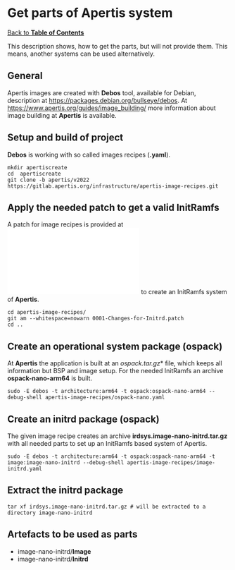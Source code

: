 # Get parts of Apertis system

[Back to **Table of Contents**](contents.md)

This description shows, how to get the parts, but will not provide them. This means, another systems can be used alternatively.

## General
Apertis images are created with **Debos** tool, available for Debian, description at <https://packages.debian.org/bullseye/debos>.
At <https://www.apertis.org/guides/image_building/> more information about image building at **Apertis** is available.

## Setup and build of project

**Debos** is working with so called images recipes (**.yaml**). 

    mkdir apertiscreate
    cd  apertiscreate
    git clone -b apertis/v2022 https://gitlab.apertis.org/infrastructure/apertis-image-recipes.git

## Apply the needed patch to get a valid InitRamfs
A patch for image recipes is provided at ![0001-Changes-for-Initrd.patch](./configs/0001-Changes-for-Initrd.patch) to create an InitRamfs system of **Apertis**.

    cd apertis-image-recipes/
    git am --whitespace=nowarn 0001-Changes-for-Initrd.patch
    cd ..

## Create an operational system package (ospack)
At **Apertis** the application is built at an **ospack*.tar.gz** file, which keeps all information but BSP and image setup. For the needed InitRamfs an archive **ospack-nano-arm64** is built.

    sudo -E debos -t architecture:arm64 -t ospack:ospack-nano-arm64 --debug-shell apertis-image-recipes/ospack-nano.yaml

## Create an initrd package (ospack)
The given image recipe creates an archive **irdsys.image-nano-initrd.tar.gz** with all needed parts to set up an InitRamfs based system of Apertis.

    sudo -E debos -t architecture:arm64 -t ospack:ospack-nano-arm64 -t image:image-nano-initrd --debug-shell apertis-image-recipes/image-initrd.yaml


## Extract the initrd package

    tar xf irdsys.image-nano-initrd.tar.gz # will be extracted to a directory image-nano-initrd

##  Artefacts to be used as parts

  * image-nano-initrd/**Image**
  * image-nano-initrd/**Initrd**




